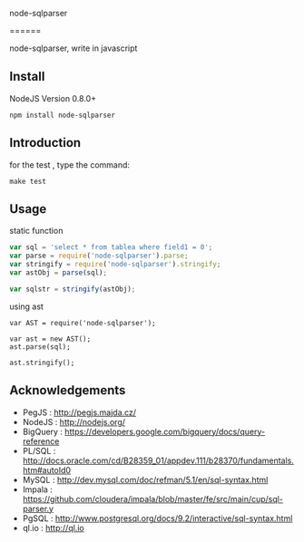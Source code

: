 node-sqlparser

======

node-sqlparser, write in javascript

## Install

NodeJS Version 0.8.0+

```
npm install node-sqlparser
```

## Introduction


for the test , type the command:

```
make test
```

## Usage


static function
```js
var sql = 'select * from tablea where field1 = 0';
var parse = require('node-sqlparser').parse;
var stringify = require('node-sqlparser').stringify;
var astObj = parse(sql);

var sqlstr = stringify(astObj);
```

using ast
```
var AST = require('node-sqlparser');

var ast = new AST();
ast.parse(sql);

ast.stringify();

```

## Acknowledgements

* PegJS     : http://pegjs.majda.cz/
* NodeJS    : http://nodejs.org/
* BigQuery  : https://developers.google.com/bigquery/docs/query-reference
* PL/SQL    : http://docs.oracle.com/cd/B28359_01/appdev.111/b28370/fundamentals.htm#autoId0
* MySQL     : http://dev.mysql.com/doc/refman/5.1/en/sql-syntax.html
* Impala    : https://github.com/cloudera/impala/blob/master/fe/src/main/cup/sql-parser.y
* PgSQL     : http://www.postgresql.org/docs/9.2/interactive/sql-syntax.html
* ql.io     : http://ql.io

